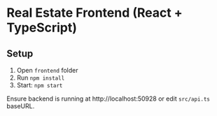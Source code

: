 # Real Estate Frontend (React + TypeScript)

## Setup
1. Open `frontend` folder
2. Run `npm install`
3. Start: `npm start`

Ensure backend is running at http://localhost:50928 or edit `src/api.ts` baseURL.
